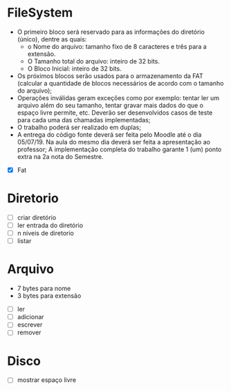 # FileSystem


 - O primeiro bloco será reservado para as informações do diretório (único), dentre as quais:
    - o Nome do arquivo: tamanho fixo de 8 caracteres e três para a extensão.
    - O Tamanho total do arquivo: inteiro de 32 bits.
    - O Bloco Inicial: inteiro de 32 bits.
 - Os próximos blocos serão usados para o armazenamento da FAT (calcular a quantidade de blocos necessários de acordo com o tamanho do arquivo);
 - Operações inválidas geram exceções como por exemplo: tentar ler um arquivo além
   do seu tamanho, tentar gravar mais dados do que o espaço livre permite, etc.
   Deverão ser desenvolvidos casos de teste para cada uma das chamadas implementadas;
 - O trabalho poderá ser realizado em duplas;
 - A entrega do código fonte deverá ser feita pelo Moodle até o dia 05/07/19. Na aula do
    mesmo dia deverá ser feita a apresentação ao professor;
    A implementação completa do trabalho garante 1 (um) ponto extra na 2a nota do
    Semestre.
    
  - [x] Fat
    
  # Diretorio
  
  - [ ] criar diretório
  - [ ] ler entrada do diretório
  - [ ] n niveis de diretorio
  - [ ] listar
  
  # Arquivo
  
  - 7 bytes para nome
  - 3 bytes para extensão
  
  - [ ] ler
  - [ ] adicionar
  - [ ] escrever
  - [ ] remover
  
  # Disco
  
  - [ ] mostrar espaço livre